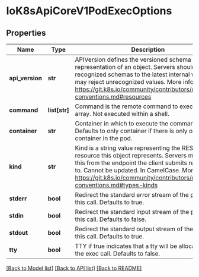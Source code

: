 # IoK8sApiCoreV1PodExecOptions

## Properties
Name | Type | Description | Notes
------------ | ------------- | ------------- | -------------
**api_version** | **str** | APIVersion defines the versioned schema of this representation of an object. Servers should convert recognized schemas to the latest internal value, and may reject unrecognized values. More info: https://git.k8s.io/community/contributors/devel/api-conventions.md#resources | [optional] 
**command** | **list[str]** | Command is the remote command to execute. argv array. Not executed within a shell. | 
**container** | **str** | Container in which to execute the command. Defaults to only container if there is only one container in the pod. | [optional] 
**kind** | **str** | Kind is a string value representing the REST resource this object represents. Servers may infer this from the endpoint the client submits requests to. Cannot be updated. In CamelCase. More info: https://git.k8s.io/community/contributors/devel/api-conventions.md#types-kinds | [optional] 
**stderr** | **bool** | Redirect the standard error stream of the pod for this call. Defaults to true. | [optional] 
**stdin** | **bool** | Redirect the standard input stream of the pod for this call. Defaults to false. | [optional] 
**stdout** | **bool** | Redirect the standard output stream of the pod for this call. Defaults to true. | [optional] 
**tty** | **bool** | TTY if true indicates that a tty will be allocated for the exec call. Defaults to false. | [optional] 

[[Back to Model list]](../README.md#documentation-for-models) [[Back to API list]](../README.md#documentation-for-api-endpoints) [[Back to README]](../README.md)

